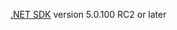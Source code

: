 [.NET SDK](https://dotnet.microsoft.com/download) <span class="docon docon-navigate-external x-hidden-focus"></span> version 5.0.100 RC2 or later
